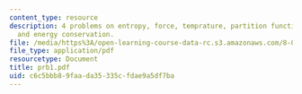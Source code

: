 ```yaml
---
content_type: resource
description: 4 problems on entropy, force, temprature, partition function, tension,
  and energy conservation.
file: /media/https%3A/open-learning-course-data-rc.s3.amazonaws.com/8-08-statistical-physics-ii-spring-2005/c6c5bbb89faada35335cfdae9a5df7ba_prb1.pdf
file_type: application/pdf
resourcetype: Document
title: prb1.pdf
uid: c6c5bbb8-9faa-da35-335c-fdae9a5df7ba
---
```

